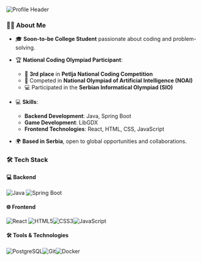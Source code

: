 ![Profile Header](https://capsule-render.vercel.app/api?type=waving&color=gradient&height=100&section=header&text=Hi%20there!%20I'm%20Ognjen.%20👋&fontSize=24)
### 👨‍💻 About Me


- 🎓 **Soon-to-be College Student** passionate about coding and problem-solving.
- 🏆 **National Coding Olympiad Participant**:
  - 🥉 **3rd place** in **Petlja National Coding Competition**
  - 🤖 Competed in **National Olympiad of Artificial Intelligence (NOAI)**
  - 💻 Participated in the **Serbian Informatical Olympiad (SIO)**


- 💻 **Skills**:
  - **Backend Development**: Java, Spring Boot
  - **Game Development**: LibGDX
  - **Frontend Technologies**: React, HTML, CSS, JavaScript

- 🌍 **Based in Serbia**, open to global opportunities and collaborations.


### 🛠️ Tech Stack

#### 💻 Backend
![Java](https://img.shields.io/badge/Java-ED8B00?style=for-the-badge&logo=openjdk&logoColor=white) ![Spring Boot](https://img.shields.io/badge/Spring_Boot-6DB33F?style=for-the-badge&logo=spring-boot&logoColor=white)

#### 🌐 Frontend
![React](https://img.shields.io/badge/React-20232A?style=for-the-badge&logo=react&logoColor=61DAFB) ![HTML5](https://img.shields.io/badge/HTML5-E34F26?style=for-the-badge&logo=html5&logoColor=white)![CSS3](https://img.shields.io/badge/CSS3-1572B6?style=for-the-badge&logo=css3&logoColor=white)![JavaScript](https://img.shields.io/badge/JavaScript-F7DF1E?style=for-the-badge&logo=javascript&logoColor=black)

#### 🛠️ Tools & Technologies
![PostgreSQL](https://img.shields.io/badge/PostgreSQL-316192?style=for-the-badge&logo=postgresql&logoColor=white)![Git](https://img.shields.io/badge/Git-F05032?style=for-the-badge&logo=git&logoColor=white)![Docker](https://img.shields.io/badge/Docker-2496ED?style=for-the-badge&logo=docker&logoColor=white)

